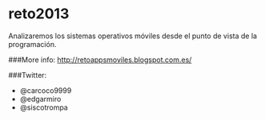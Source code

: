 reto2013
========

Analizaremos los sistemas operativos móviles desde el punto de vista de la programación.



###More info:
http://retoappsmoviles.blogspot.com.es/


###Twitter:
- @carcoco9999
- @edgarmiro
- @siscotrompa

